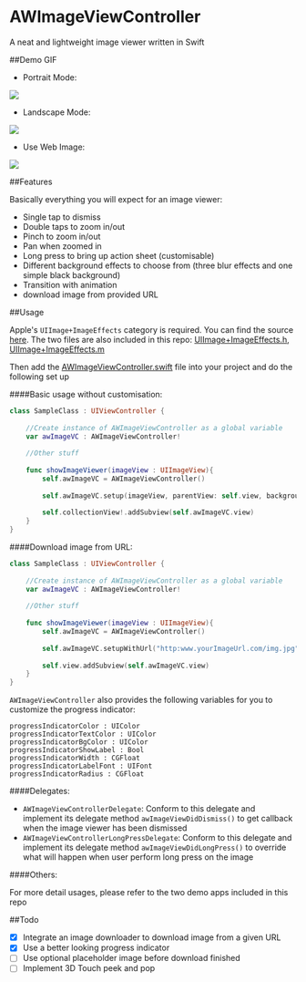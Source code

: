 # AWImageViewController
A neat and lightweight image viewer written in Swift

##Demo GIF

- Portrait Mode:

![](https://github.com/hkalexling/AWImageViewController/blob/master/Media/Demo.gif)

- Landscape Mode:

![](https://github.com/hkalexling/AWImageViewController/blob/master/Media/LandscapeDemo.gif)

- Use Web Image:

![](https://github.com/hkalexling/AWImageViewController/blob/master/Media/WebImageDemo.gif)

##Features

Basically everything you will expect for an image viewer:

- Single tap to dismiss
- Double taps to zoom in/out
- Pinch to zoom in/out
- Pan when zoomed in
- Long press to bring up action sheet (customisable)
- Different background effects to choose from (three blur effects and one simple black background)
- Transition with animation
- download image from provided URL


##Usage

Apple's `UIImage+ImageEffects` category is required. You can find the source [here](https://developer.apple.com/library/ios/samplecode/UIImageEffects/Listings/UIImageEffects_UIImageEffects_h.html). The two files are also included in this repo: [UIImage+ImageEffects.h](https://github.com/hkalexling/AWImageViewController/blob/master/UIImage%2BImageEffects/UIImage%2BImageEffects.h), [UIImage+ImageEffects.m](https://github.com/hkalexling/AWImageViewController/blob/master/UIImage%2BImageEffects/UIImage%2BImageEffects.m)

Then add the [AWImageViewController.swift](https://github.com/hkalexling/AWImageViewController/blob/master/Source/AWImageViewController.swift) file into your project and do the following set up

####Basic usage without customisation:

```swift
class SampleClass : UIViewController {
    
    //Create instance of AWImageViewController as a global variable
    var awImageVC : AWImageViewController!
    
    //Other stuff
    
    func showImageViewer(imageView : UIImageView){
		self.awImageVC = AWImageViewController()
		
		self.awImageVC.setup(imageView, parentView: self.view, backgroundStyle: .LightBlur, animationDuration: nil, delegate: nil, longPressDelegate: nil)
				
		self.collectionView!.addSubview(self.awImageVC.view)
    }
}
```

####Download image from URL:

```swift
class SampleClass : UIViewController {
    
    //Create instance of AWImageViewController as a global variable
    var awImageVC : AWImageViewController!
    
    //Other stuff
    
    func showImageViewer(imageView : UIImageView){
		self.awImageVC = AWImageViewController()
		
		self.awImageVC.setupWithUrl("http:www.yourImageUrl.com/img.jpg", parentView: self.view, backgroundStyle: nil, animationDuration: nil, delegate: nil, longPressDelegate: nil)
		
		self.view.addSubview(self.awImageVC.view)
    }
}
```
`AWImageViewController` also provides the following variables for you to customize the progress indicator:

    progressIndicatorColor : UIColor
    progressIndicatorTextColor : UIColor
    progressIndicatorBgColor : UIColor 
    progressIndicatorShowLabel : Bool
    progressIndicatorWidth : CGFloat 
    progressIndicatorLabelFont : UIFont
    progressIndicatorRadius : CGFloat

####Delegates:

- `AWImageViewControllerDelegate`: Conform to this delegate and implement its delegate method `awImageViewDidDismiss()` to get callback when the image viewer has been dismissed
- `AWImageViewControllerLongPressDelegate`: Conform to this delegate and implement its delegate method `awImageViewDidLongPress()` to override what will happen when user perform long press on the image

####Others:

For more detail usages, please refer to the two demo apps included in this repo

##Todo

- [X] Integrate an image downloader to download image from a given URL
- [X] Use a better looking progress indicator
- [ ] Use optional placeholder image before download finished
- [ ] Implement 3D Touch peek and pop

